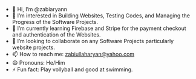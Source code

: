 - 👋 Hi, I’m @zabiaryann 
- 👀 I’m interested in Building Websites, Testing Codes, and Managing the Progress of the Software Projects. 
- 🌱 I’m currently learning Firebase and Stripe for the payment checkout and authentication of the Websites. 
- 💞️ I’m looking to collaborate on any Software Projects particularly website projects. 
- 📫 How to reach me: zabiullaharyan@yahoo.com
- 😄 Pronouns: He/Him
- ⚡ Fun fact: Play vollyball and good at swimming.

<!---
zabiaryann/zabiaryann is a ✨ special ✨ repository because its `README.md` (this file) appears on your GitHub profile.
You can click the Preview link to take a look at your changes.
--->
